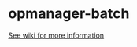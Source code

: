 # opmanager-batch

[See wiki for more information](https://github.com/jinraynor1/opmanager-batch/wiki) 

